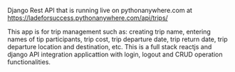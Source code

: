 Django Rest API that is running live on pythonanywhere.com at https://ladeforsuccess.pythonanywhere.com/api/trips/

This app is for trip management such as: creating trip name, entering names of tip participants, trip cost, trip departure date, trip return date, trip departure location and destination, etc. 
This is a full stack reactjs and django API integration applicattion with login, logout and CRUD operation functionalities.
